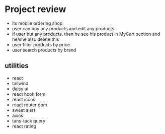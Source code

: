 # Project review
 - its mobile ordering shop
 - user can buy any products and edit any products
 - if user but any products. then he see his product in MyCart section and he/she also delete this
 - user filter products by price 
 - user search products by brand 

 
 
 ## utilities  
 - react 
 - tailwind
 - daisy ui
 - react hook form
 - react icons
 - react router dom
 - sweet alert
 - axios
 - tans-tack query
 - react rating
